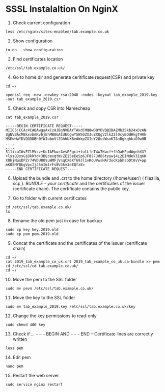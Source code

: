 # SSSL Instalaltion On NginX


1. Check current configuration
```console
less /etc/nginx/sites-enabled/tab.example.co.uk
```
2. Show configuration
```console
to do - show configuration
```

3. Find certificates location
```console
/etc/ssl/tab.example.co.uk/
```

4. Go to home dir and generate ceritificate request(CSR) and private key
```console
cd ~/
```
```console
openssl req -new -newkey rsa:2048 -nodes -keyout tab_example_2019.key -out tab_example_2019.csr
```

5. Check and copy CSR into Namecheap
```console
cat tab_example_2019.csr
```
```
-----BEGIN CERTIFICATE REQUEST-----
MIIC5jCCAc4CAQAwgaAxCzAJBgNVBAYTAkdCMQ8wDQYDVQQIDAZMb25kb24xDzAN
BgNVBAcMBkxvbmRvbjEhMB8GA1UECgwYSW50ZXJuZXQgV2lkZ2l0cyBQdHkgTHRk
MSEwHwYDVQQDDBh0YWIubmVlZGhhbXBvdWxpZXIuY28udWsxKTAnBgkqhkiG9w0B
....
....
511icaIWvFZlMVcz+KuIAFkwrAesEFgci+tulLfnT4w7Kwcf+fhQaHFpdWgnhXXY
+lssQJxsGiBkkYd+3BQcexqtW/ZEi5eEe5p6JF8J7Jd86tyywj4L2EINdeV3Iq6H
X8hjNusDPZr74VDU80YuWMFjVaqCX6XfG9Jl1vKoUVwsHAr3ocKpbhsbDt0vV+pp
mK0SNYQbgVpcIjJ5mImlrFs8V3kv3oEQfzE=
-----END CERTIFICATE REQUEST-----
```

6. Upload the bundle and .crt to the home directory (/home/user/) ( filezilla, scp,).
*BUNDLE - your certificate* and the certificates of the issuer (certificate chain). The certificate contains the public key.

7. Go to folder with current certificates
```console
cd /etc/ssl/tab.example.co.uk/
ls
```

8. Rename the old pem just in case for backup
```console
sudo cp key key.2019.old
sudo cp pem pem.2019.old
```

9. Concat the certificate and the certificates of the issuer (certificate chain) 
```console
cd ~/
cat 2019_tab_example_co_uk.crt 2019_tab_example_co_uk.ca-bundle >> pem
cd /etc/ssl/cd tab.example.co.uk/
cd ~/
```

10. Move the pem to the SSL folder
```console
sudo mv pevm /etc/ssl/tab.example.co.uk/
```

11. Move the key to the SSL folder
```console
sudo mv tab_example_2019.key /etc/ssl/tab.example.co.uk/key
```

12. Change the key permissions to read-only
```console
sudo chmod 400 key
```

13. Check if ... – – – BEGIN AND – – – END – Certificate lines are correctly written
```console
less pem
```

14. Edit pem
```console
nano pem
```

15. Restart the web server
```console
sudo service nginx restart
```
